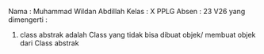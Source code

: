Nama : Muhammad Wildan Abdillah
Kelas : X PPLG
Absen : 23
V26
yang dimengerti : 
1. class abstrak adalah Class yang tidak bisa dibuat objek/ membuat objek dari Class abstrak
